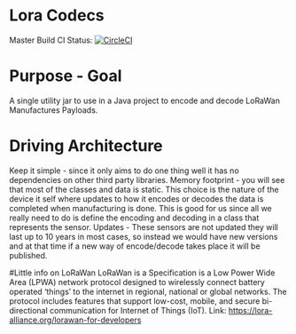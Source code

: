 # Lora Codecs
Master Build CI Status: [![CircleCI](https://circleci.com/gh/davidparry/lora-codecs/tree/master.svg?style=svg)](https://circleci.com/gh/davidparry/lora-codecs/tree/master)

# Purpose - Goal
A single utility jar to use in a Java project to encode and decode LoRaWan Manufactures Payloads.

# Driving Architecture
Keep it simple - since it only aims to do one thing well it has no dependencies on other third party libraries.
Memory footprint - you will see that most of the classes and data is static. This choice is the nature of the device it self 
where updates to how it encodes or decodes the data is completed when manufacturing is done. This is good for us since all we really need to do is define the encoding and decoding in a class that represents the sensor. 
Updates - These sensors are not updated they will last up to 10 years in most cases, so instead we would have new versions and at that time if a new way of encode/decode takes place it will be published.

#Little info on LoRaWan
LoRaWan is a Specification is a Low Power Wide Area (LPWA) network protocol designed to wirelessly connect battery operated ‘things’ to the internet in regional, national or global networks. The protocol includes features that support low-cost, mobile, and secure bi-directional communication for Internet of Things (IoT).
Link: https://lora-alliance.org/lorawan-for-developers

